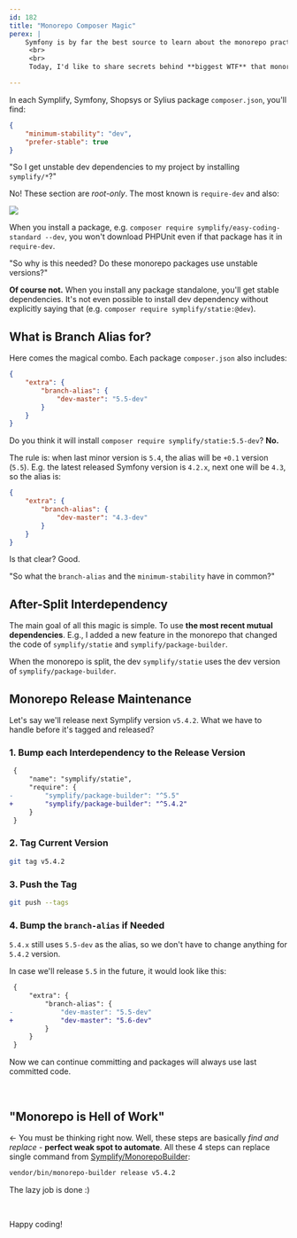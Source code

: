 ```yaml
---
id: 182
title: "Monorepo Composer Magic"
perex: |
    Symfony is by far the best source to learn about the monorepo practice. I learned most just by looking into it's `composer.json` - monorepo and package one.
     <br>
     <br>
     Today, I'd like to share secrets behind **biggest WTF** that monorepo composer setup has.

---
```


In each Symplify, Symfony, Shopsys or Sylius package `composer.json`, you'll find:

```json
{
    "minimum-stability": "dev",
    "prefer-stable": true
}
```

"So I get unstable dev dependencies to my project by installing `symplify/*`?"

No! These section are *root-only*. The most known is `require-dev` and also:

<img src="/assets/images/posts/2019/dev-alias/root-only.png">

When you install a package, e.g. `composer require symplify/easy-coding-standard --dev`, you won't download PHPUnit even if that package has it in `require-dev`.

"So why is this needed? Do these monorepo packages use unstable versions?"

**Of course not.** When you install any package standalone, you'll get stable dependencies. It's not even possible to install dev dependency without explicitly saying that (e.g. `composer require symplify/statie:@dev`).

## What is Branch Alias for?

Here comes the magical combo. Each package `composer.json` also includes:

```json
{
    "extra": {
        "branch-alias": {
            "dev-master": "5.5-dev"
        }
    }
}
```

Do you think it will install `composer require symplify/statie:5.5-dev`? **No.**

The rule is: when last minor version is `5.4`, the alias will be `+0.1` version (`5.5`).
E.g. the latest released Symfony version is `4.2.x`, next one will be `4.3`, so the alias is:

```json
{
    "extra": {
        "branch-alias": {
            "dev-master": "4.3-dev"
        }
    }
}
```

Is that clear? Good.

"So what the `branch-alias` and the `minimum-stability` have in common?"

## After-Split Interdependency

The main goal of all this magic is simple. To use **the most recent mutual dependencies**. E.g., I added a new feature in the monorepo that changed the code of `symplify/statie` and `symplify/package-builder`.

When the monorepo is split, the dev `symplify/statie` uses the dev version of `symplify/package-builder`.

## Monorepo Release Maintenance

Let's say we'll release next Symplify version `v5.4.2`. What we have to handle before it's tagged and released?

### 1. Bump each Interdependency to the Release Version

```diff
 {
     "name": "symplify/statie",
     "require": {
-        "symplify/package-builder": "^5.5"
+        "symplify/package-builder": "^5.4.2"
     }
 }
```

### 2. Tag Current Version

```bash
git tag v5.4.2
```

### 3. Push the Tag

```bash
git push --tags
```

### 4. Bump the `branch-alias` if Needed

`5.4.x` still uses `5.5-dev` as the alias, so we don't have to change anything for `5.4.2` version.

In case we'll release `5.5` in the future, it would look like this:

```diff
 {
     "extra": {
         "branch-alias": {
-            "dev-master": "5.5-dev"
+            "dev-master": "5.6-dev"
         }
     }
 }
```

Now we can continue committing and packages will always use last committed code.

<br>

## "Monorepo is Hell of Work"

← You must be thinking right now. Well, these steps are basically *find and replace* - **perfect weak spot to automate**. All these 4 steps  can replace single command from [Symplify/MonorepoBuilder](https://github.com/symplify/monorepobuilder):

```bash
vendor/bin/monorepo-builder release v5.4.2
```

The lazy job is done :)

<br>

Happy coding!
